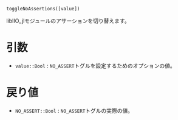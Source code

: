 ```
toggleNoAssertions([value])
```

libIIO_jlモジュールのアサーションを切り替えます。

# 引数

  * `value::Bool` : `NO_ASSERT`トグルを設定するためのオプションの値。

# 戻り値

  * `NO_ASSERT::Bool` : `NO_ASSERT`トグルの実際の値。
